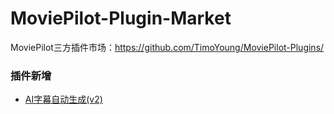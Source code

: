 # MoviePilot-Plugin-Market

MoviePilot三方插件市场：https://github.com/TimoYoung/MoviePilot-Plugins/


### 插件新增

- [AI字幕自动生成(v2)](plugins%2Fautosubv2%2FREADME.md)
